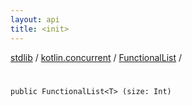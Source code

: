 ```yaml
---
layout: api
title: <init>
---
```

[stdlib](../../index.html) / [kotlin.concurrent](../index.html) / [FunctionalList](index.html) / [<init>](_init_.html)

# <init>

```
public FunctionalList<T> (size: Int)
```
